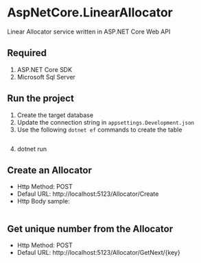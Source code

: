 # AspNetCore.LinearAllocator

Linear Allocator service written in ASP.NET Core Web API

## Required

1. ASP.NET Core SDK
2. Microsoft Sql Server 


## Run the project

1. Create the target database
2. Update the connection string in `appsettings.Development.json`
3. Use the following `dotnet ef` commands to create the table
   ```
   ```
4. dotnet run  


## Create an Allocator

* Http Method: POST
* Defaul URL: http://localhost:5123/Allocator/Create
* Http Body sample:
  ```
  ```

## Get unique number from the Allocator

* Http Method: POST
* Defaul URL: http://localhost:5123/Allocator/GetNext/{key}


